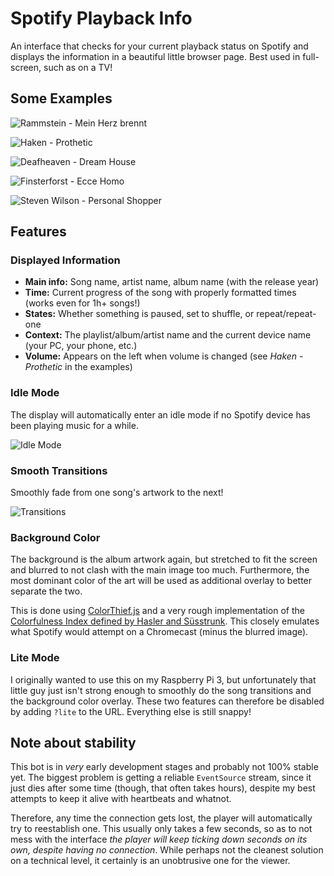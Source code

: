 # Spotify Playback Info

An interface that checks for your current playback status on Spotify and displays the information in a beautiful little browser page. Best used in full-screen, such as on a TV!

## Some Examples

![Rammstein - Mein Herz brennt](https://i.imgur.com/711oYL9.png)

![Haken - Prothetic](https://i.imgur.com/vBBLKkq.png)

![Deafheaven - Dream House](https://i.imgur.com/FO64o96.png)

![Finsterforst - Ecce Homo](https://i.imgur.com/p3OGz6s.png)

![Steven Wilson - Personal Shopper](https://i.imgur.com/JKhjSXn.png)

## Features

### Displayed Information

* **Main info:** Song name, artist name, album name (with the release year)
* **Time:** Current progress of the song with properly formatted times (works even for 1h+ songs!)
* **States:** Whether something is paused, set to shuffle, or repeat/repeat-one
* **Context:** The playlist/album/artist name and the current device name (your PC, your phone, etc.)
* **Volume:** Appears on the left when volume is changed (see _Haken - Prothetic_ in the examples)

### Idle Mode

The display will automatically enter an idle mode if no Spotify device has been playing music for a while.

![Idle Mode](https://i.imgur.com/js9NlQk.png)

### Smooth Transitions

Smoothly fade from one song's artwork to the next!

![Transitions](https://s2.gifyu.com/images/playback-fading40aaa708d859e2ff.gif)

### Background Color

The background is the album artwork again, but stretched to fit the screen and blurred to not clash with the main image too much. Furthermore, the most dominant color of the art will be used as additional overlay to better separate the two.

This is done using [ColorThief.js](https://lokeshdhakar.com/projects/color-thief) and a very rough implementation of the [Colorfulness Index defined by Hasler and Süsstrunk](https://infoscience.epfl.ch/record/33994/files/HaslerS03.pdf). This closely emulates what Spotify would attempt on a Chromecast (minus the blurred image).

### Lite Mode

I originally wanted to use this on my Raspberry Pi 3, but unfortunately that little guy just isn't strong enough to smoothly do the song transitions and the background color overlay. These two features can therefore be disabled by adding `?lite` to the URL. Everything else is still snappy!

## Note about stability

This bot is in *very* early development stages and probably not 100% stable yet. The biggest problem is getting a reliable `EventSource` stream, since it just dies after some time (though, that often takes hours), despite my best attempts to keep it alive with heartbeats and whatnot.

Therefore, any time the connection gets lost, the player will automatically try to reestablish one. This usually only takes a few seconds, so as to not mess with the interface _the player will keep ticking down seconds on its own, despite having no connection_. While perhaps not the cleanest solution on a technical level, it certainly is an unobtrusive one for the viewer.
